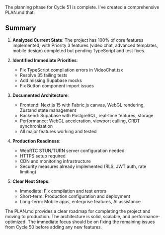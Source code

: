 The planning phase for Cycle 51 is complete. I've created a comprehensive PLAN.md that:

## Summary

1. **Analyzed Current State**: The project has 100% of core features implemented, with Priority 3 features (video chat, advanced templates, mobile design) completed but pending TypeScript and test fixes.

2. **Identified Immediate Priorities**:
   - Fix TypeScript compilation errors in VideoChat.tsx
   - Resolve 35 failing tests
   - Add missing Supabase mocks
   - Fix Button component import issues

3. **Documented Architecture**:
   - Frontend: Next.js 15 with Fabric.js canvas, WebGL rendering, Zustand state management
   - Backend: Supabase with PostgreSQL, real-time features, storage
   - Performance: WebGL acceleration, viewport culling, CRDT synchronization
   - All major features working and tested

4. **Production Readiness**:
   - WebRTC STUN/TURN server configuration needed
   - HTTPS setup required
   - CDN and monitoring infrastructure
   - Security measures already implemented (RLS, JWT auth, rate limiting)

5. **Clear Next Steps**:
   - Immediate: Fix compilation and test errors
   - Short-term: Production configuration and deployment
   - Long-term: Mobile apps, enterprise features, AI assistance

The PLAN.md provides a clear roadmap for completing the project and moving to production. The architecture is solid, scalable, and performance-optimized. The immediate focus should be on fixing the remaining issues from Cycle 50 before adding any new features.
